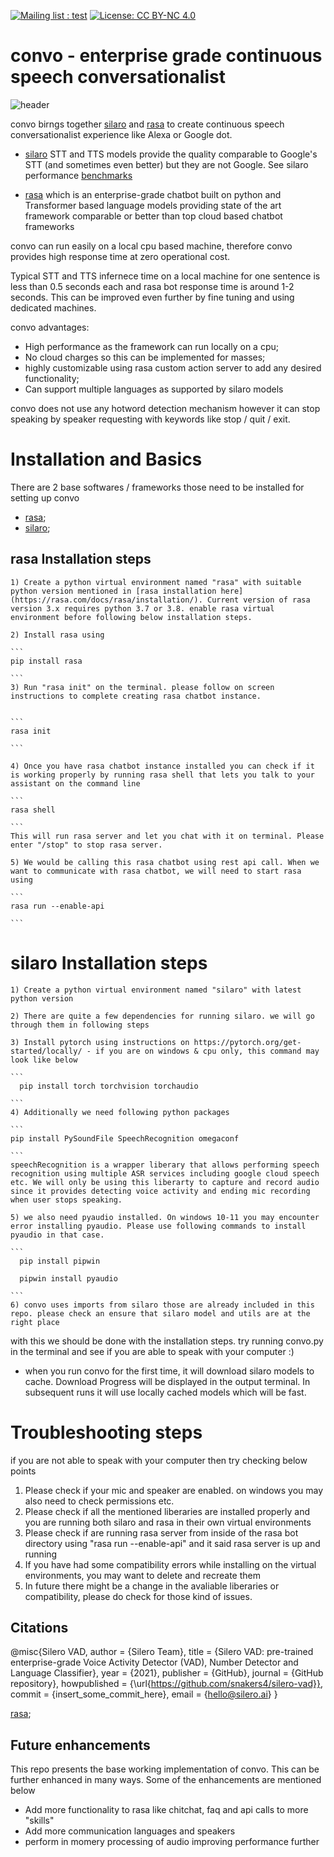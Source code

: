  [![Mailing list : test](http://img.shields.io/badge/Email-gray.svg?style=for-the-badge&logo=gmail)](mailto:ashutosh.dongare@gmail.com) [![License: CC BY-NC 4.0](https://img.shields.io/badge/License-GNU%20AGPL%203.0-lightgrey.svg?style=for-the-badge)](https://github.com/AshutoshDongare/convo/blob/main/LICENSE)


# convo - enterprise grade continuous speech conversationalist

![header](https://user-images.githubusercontent.com/18417621/161523640-a8cb4eea-0f74-4fff-ba0a-02182bd03a33.png)

convo birngs together [silaro](https://github.com/snakers4/silero-models) and [rasa](https://github.com/RasaHQ) to create continuous speech conversationalist experience like Alexa or Google dot. 

 - [silaro](https://github.com/snakers4/silero-models) STT and TTS models provide the quality comparable to Google's STT (and sometimes even better) but they are not  Google. See silaro performance [benchmarks](https://github.com/snakers4/silero-models/wiki/Quality-Benchmarks) 

 - [rasa](https://github.com/RasaHQ) which is an enterprise-grade chatbot built on python and Transformer based language models providing state of the art framework comparable or better than top cloud based chatbot frameworks 

convo can run easily on a local cpu based machine, therefore  convo provides high response time at zero operational cost.

Typical STT and TTS infernece time on a local machine for one sentence is less than 0.5 seconds each and rasa bot response time is around 1-2 seconds. This can be improved even further by fine tuning and using dedicated machines. 
  
convo advantages:
- High performance as the framework can run locally on a cpu;
- No cloud charges so this can be implemented for masses;
- highly customizable using rasa custom action server to add any desired functionality;
- Can support multiple languages as supported by silaro models

convo does not use any hotword detection mechanism however it can stop speaking by speaker requesting with keywords like stop / quit / exit.   


# Installation and Basics

There are 2 base softwares / frameworks those need to be installed for setting up convo 

- [rasa](https://github.com/RasaHQ);  
- [silaro](https://github.com/snakers4/silero-models); 


## rasa Installation steps

    1) Create a python virtual environment named "rasa" with suitable python version mentioned in [rasa installation here](https://rasa.com/docs/rasa/installation/). Current version of rasa version 3.x requires python 3.7 or 3.8. enable rasa virtual environment before following below installation steps.

    2) Install rasa using 

    ```
    pip install rasa
    
    ```  
    3) Run "rasa init" on the terminal. please follow on screen instructions to complete creating rasa chatbot instance. 
    

    ```
    rasa init
    
    ```
    
    4) Once you have rasa chatbot instance installed you can check if it is working properly by running rasa shell that lets you talk to your assistant on the command line     
    
    ```
    rasa shell
    
    ```
    This will run rasa server and let you chat with it on terminal. Please enter "/stop" to stop rasa server.
    
    5) We would be calling this rasa chatbot using rest api call. When we want to communicate with rasa chatbot, we will need to start rasa using 

    ```
    rasa run --enable-api
    
    ```

# silaro Installation steps
    
    1) Create a python virtual environment named "silaro" with latest python version 
    
    2) There are quite a few dependencies for running silaro. we will go through them in following steps
    
    3) Install pytorch using instructions on https://pytorch.org/get-started/locally/ - if you are on windows & cpu only, this command may look like below
    
    ``` 
      pip install torch torchvision torchaudio
    
    ``` 
    4) Additionally we need following python packages
    
    ```
    pip install PySoundFile SpeechRecognition omegaconf
    
    ```
    speechRecognition is a wrapper liberary that allows performing speech recognition using multiple ASR services including google cloud speech etc. We will only be using this liberarty to capture and record audio since it provides detecting voice activity and ending mic recording when user stops speaking.
    
    5) we also need pyaudio installed. On windows 10-11 you may encounter error installing pyaudio. Please use following commands to install pyaudio in that case.
    
    ``` 
      pip install pipwin 
    
      pipwin install pyaudio 
    
    ```
    6) convo uses imports from silaro those are already included in this repo. please check an ensure that silaro model and utils are at the right place

with this we should be done with the installation steps. try running convo.py in the terminal and see if you are able to speak with your computer :)
* when you run convo for the first time, it will download silaro models to cache. Download Progress will be displayed in the output terminal. In subsequent runs it will use locally cached models which will be fast.

# Troubleshooting steps

if you are not able to speak with your computer then try checking below points

1) Please check if your mic and speaker are enabled. on windows you may also need to check permissions etc.
2) Please check if all the mentioned liberaries are installed properly and you are running both silaro and rasa in their own virtual environments
3) Please check if are running rasa server from inside of the rasa bot directory using "rasa run --enable-api" and it said rasa server is up and running
4) If you have had some compatibility errors while installing on the virtual environments, you may want to delete and recreate them
5) In future there might be a change in the avaliable liberaries or compatibility, please do check for those kind of issues.
 

## Citations

@misc{Silero VAD,
  author = {Silero Team},
  title = {Silero VAD: pre-trained enterprise-grade Voice Activity Detector (VAD), Number Detector and Language Classifier},
  year = {2021},
  publisher = {GitHub},
  journal = {GitHub repository},
  howpublished = {\url{https://github.com/snakers4/silero-vad}},
  commit = {insert_some_commit_here},
  email = {hello@silero.ai}
}

[rasa](https://github.com/RasaHQ);  


## Future enhancements

This repo presents the base working implementation of convo. This can be further enhanced in many ways. Some of the enhancements are mentioned below 
 - Add more functionality to rasa like chitchat, faq and api calls to more "skills"
 - Add more communication languages and speakers
 - perform in momery processing of audio improving performance further  
 
